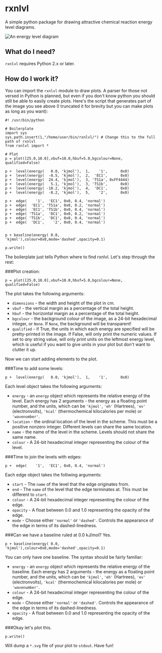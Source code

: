 rxnlvl
======

A simple python package for drawing attractive chemical reaction energy level diagrams.

![An energy level diagram](http://i.imgur.com/VMpnduy.png)

What do I need?
------
`rxnlvl` requires Python 2.x or later.

How do I work it?
------
You can import the `rxnlvl` module to draw plots. A parser for those not versed in Python is planned, but even if you don't know python you should still be able to easily create plots. Here's the script that generates part of the image you see above (I truncated it for brevity but you can make plots as long as you want):

    #! /usr/bin/python
    
    # Boilerplate
    import sys
    sys.path.insert(1,"/home/user/bin/rxnlvl/") # Change this to the full path of rxnlvl
    from rxnlvl import *
    
    # Plot
    p = plot([25.0,10.0],vbuf=10.0,hbuf=5.0,bgcolour=None, qualified=False)
    
    p +  level(energy(   0.0, 'kjmol'),  1,    '1',      0x0) 
    p +  level(energy(  -8.5, 'kjmol'),  2,  'EC1',      0x0)
    p +  level(energy(  24.4, 'kjmol'),  3, 'TS1a', 0xFF4444)
    p +  level(energy(   5.1, 'kjmol'),  3, 'TS1b',      0x0)
    p +  level(energy( -10.2, 'kjmol'),  4,  'DC1',      0x0)
    p +  level(energy(  -8.2, 'kjmol'),  5,    '2',      0x0)
    
    p +  edge(    '1',  'EC1', 0x0, 0.4, 'normal') 
    p +  edge(  'EC1', 'TS1a', 0x0, 0.2, 'normal') 
    p +  edge(  'EC1', 'TS1b', 0x0, 0.4, 'normal') 
    p +  edge( 'TS1a',  'DC1', 0x0, 0.2, 'normal') 
    p +  edge( 'TS1b',  'DC1', 0x0, 0.4, 'normal') 
    p +  edge(  'DC1',    '2', 0x0, 0.4, 'normal')
    
    
    p + baseline(energy( 0.0, 'kjmol'),colour=0x0,mode='dashed',opacity=0.1)
    
    p.write()


The boilerplate just tells Python where to find rxnlvl. Let's step through the rest:

###Plot creation:

    p = plot([25.0,10.0],vbuf=10.0,hbuf=5.0,bgcolour=None, qualified=False)
    
The plot takes the following arguments:
- `dimensions` - the width and height of the plot in cm.
- `vbuf` - the vertical margin as a percentage of the total height.
- `hbuf` - the horizontal margin as a percentage of the total height.
- `bgcolour` - the background colour of the image, as a 24-bit hexadecimal integer, or `None`. If `None`, the background will be transparent!
- `qualified` - if True, the units in which each energy are specified will be pretty-printed in the image. If False, will only print the numeric values. If set to *any* string value, will only print units on the leftmost energy level, which is useful if you want to give units in your plot but don't want to clutter it up.

Now we can start adding elements to the plot.

###Time to add some levels:

    p +  level(energy(   0.0, 'kjmol'),  1,    '1',      0x0)

Each level object takes the following arguments:
- `energy` - an `energy` object which represents the relative energy of the level. Each energy has 2 arguments - the energy as a floating point number, and the units, which can be `'kjmol'`, `'eh'` (Hartrees), `'ev'` (electronvolts), `'kcal'` (thermochemical kilocalories per mole) or `'wavenumber'`.
- `location` - the ordinal location of the level in the scheme. This must be a positive nonzero integer. Different levels can share the same location.
- `name` - the name of the level in the scheme. Levels should not share the same name.
- `colour` - A 24-bit hexadecimal integer representing the colour of the level.

###Time to join the levels with edges:

    p +  edge(    '1',  'EC1', 0x0, 0.4, 'normal')

Each edge object takes the folliwing arguments:
- `start` - The `name` of the level that the edge originates from.
- `end` - The `name` of the level that the edge terminates at. This must be different to `start`.
- `colour` - A 24-bit hexadecimal integer representing the colour of the edge.
- `opacity` - A float between 0.0 and 1.0 representing the opacity of the edge.
- `mode` - Choose either `'normal'` or `'dashed'`. Controls the appearance of the edge in terms of its dashed-linedness.

###Can we have a baseline ruled at 0.0 kJ/mol? Yes.

    p + baseline(energy( 0.0, 'kjmol'),colour=0x0,mode='dashed',opacity=0.1)

You can only have one baseline. The syntax should be fairly familiar:
- `energy` - an `energy` object which represents the relative energy of the baseline. Each energy has 2 arguments - the energy as a floating point number, and the units, which can be `'kjmol'`, `'eh'` (Hartrees), `'ev'` (electronvolts), `'kcal'` (thermochemical kilocalories per mole) or `'wavenumber'`.
- `colour` - A 24-bit hexadecimal integer representing the colour of the edge.
- `mode` - Choose either `'normal'` or `'dashed'`. Controls the appearance of the edge in terms of its dashed-linedness.
- `opacity` - A float between 0.0 and 1.0 representing the opacity of the edge.

###Okay let's plot this.

    p.write()

Will dump a `*.svg` file of your plot to `stdout`. Have fun!
